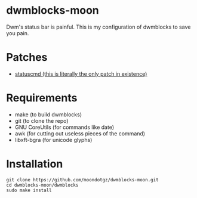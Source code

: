 # dwmblocks-moon
Dwm's status bar is painful. This is my configuration of dwmblocks to save you pain.
# Patches
* [statuscmd (this is literally the only patch in existence)](https://gist.github.com/IGeraGera/e4a5583b91b3eec2e81fdceb44dea717)
# Requirements
* make (to build dwmblocks)
* git (to clone the repo)
* GNU CoreUtils (for commands like date)
* awk (for cutting out useless pieces of the command)
* libxft-bgra (for unicode glyphs)
# Installation
```
git clone https://github.com/moondotgz/dwmblocks-moon.git
cd dwmblocks-moon/dwmblocks
sudo make install
```
